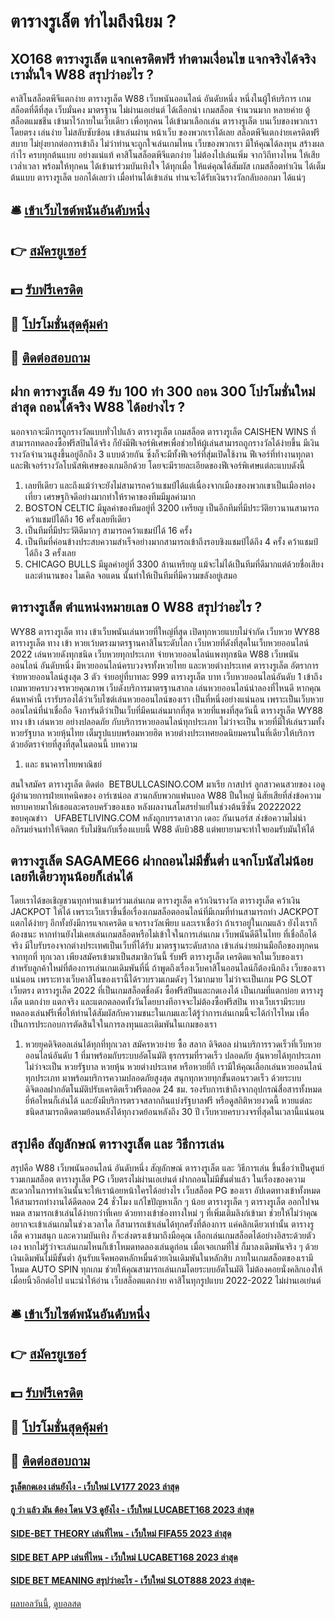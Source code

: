 # ตารางรูเล็ต ทำไมถึงนิยม ?
## XO168 ตารางรูเล็ต แจกเครดิตฟรี ทำตามเงื่อนไข แจกจริงได้จริงเรามั่นใจ W88 สรุปว่าอะไร ?
คาสิโนสล็อตพีจีแตกง่าย ตารางรูเล็ต W88 เว็บพนันออนไลน์ อันดับหนึ่ง หนึ่งในผู้ให้บริการ เกมสล็อตที่ดีที่สุด เว็บมั่นคง มาตรฐาน ไม่ผ่านเอเย่นต์ ได้เลือกนำ เกมสล็อต จำนวนมาก หลายค่าย ตู้สล็อตแมชชีน เข้ามาไว้ภายในเว็บเดียว เพื่อทุกคน ได้เข้ามาเลือกเล่น ตารางรูเล็ต บนเว็บของพวกเรา โดยตรง เล่นง่าย ไม่สลับซับซ้อน เข้าเล่นผ่าน หน้าเว็บ ของพวกเราได้เลย สล็อตพีจีแตกง่ายเครดิตฟรี สบาย ไม่ยุ่งยากต่อการเข้าถึง ไม่ว่าท่านจะถูกใจเล่นเกมไหน เว็บของพวกเรา มีให้คุณได้ลงทุน สร้างผลกำไร ครบทุกต้นแบบ อย่างแน่แท้ คาสิโนสล็อตพีจีแตกง่าย ไม่ต้องไปเล่นเพิ่ม จากวิถีทางไหน ให้เสียเวล่ำเวลา พร้อมให้ทุกคน ได้เข้ามาร่วมบันเทิงใจ ได้ทุกเมื่อ ให้แด่คุณได้สัมผัส เกมสล็อตทำเงิน ได้เต็มต้นแบบ ตารางรูเล็ต บอกได้เลยว่า เมื่อท่านได้เข้าเล่น ท่านจะได้รับเงินรางวัลกลับออกมา ได้แน่ๆ

## 🛎 [เข้าเว็บไซต์พนันอันดับหนึ่ง](https://bit.ly/3SdLNi2)
## 👉 [สมัครยูเซอร์](https://bit.ly/3SdLNi2)
## 💵 [รับฟรีเครดิต](https://bit.ly/3dyRKHj)
## 👑 [โปรโมชั่นสุดคุ้มค่า](https://bit.ly/3dyRKHj)
## 📱 [ติดต่อสอบถาม](https://bit.ly/3dyRKHj)

## ฝาก ตารางรูเล็ต 49 รับ 100 ทํา 300 ถอน 300 โปรโมชั่นใหม่ล่าสุด ถอนได้จริง W88 ได้อย่างไร ?
นอกจากจะมีการถูกรางวัลแบบทั่วไปแล้ว ตารางรูเล็ต เกมสล็อต ตารางรูเล็ต CAISHEN WINS ที่สามารถทดลองซื้อฟรีสปินได้จริง ก็ยังมีฟีเจอร์พิเศษเพื่อช่วยให้ผู้เล่นสามารถถูกรางวัลได้ง่ายขึ้น มีเงินรางวัลจำนวนสูงขึ้นอยู่อีกถึง 3 แบบด้วยกัน ซึ่งก็จะมีทั้งฟีเจอร์ที่สุ่มเปิดใช้งาน ฟีเจอร์ที่ทำงานทุกตา และฟีเจอร์รางวัลโบนัสพิเศษของเกมอีกด้วย โดยจะมีรายละเอียดของฟีเจอร์พิเศษแต่ละแบบดังนี้
1. เลยทีเดียว และถึงแม้ว่าจะยังไม่สามารถคว้าแชมป์ได้แต่เนื่องจากเมืองของพวกเขาเป็นเมืองท่องเที่ยว เศรษฐกิจดีอย่างมากทำให้ราคาของทีมมีมูลค่ามาก
2. BOSTON CELTIC มีมูลค่าของทีมอยู่ที่ 3200 เหรียญ เป็นอีกทีมที่มีประวัติยาวนานสามารถคว้าแชมป์ได้ถึง 16 ครั้งเลยทีเดียว
3. เป็นทีมที่มีประวัติดีมากๆ สามารถคว้าแชมป์ได้ 16 ครั้ง
4. เป็นทีมที่ค่อนข้างประสบความสำเร็จอย่างมากสามารถเข้าถึงรอบชิงแชมป์ได้ถึง 4 ครั้ง คว้าแชมป์ได้ถึง 3 ครั้งเลย
5. CHICAGO BULLS มีมูลค่าอยู่ที่ 3300 ล้านเหรียญ แม้จะไม่ได้เป็นทีมที่ดีมากแต่ด้วยชื่อเสียงและตำนานของ ไมเคิล จอแดน นั้นทำให้เป็นทีมที่มีความขลังอยู่เสมอ

## ตารางรูเล็ต ตำแหน่งหมายเลข 0 W88 สรุปว่าอะไร ?
WY88 ตารางรูเล็ต ทาง เข้าเว็บพนันเล่นหวยที่ใหญ่ที่สุด เปิดทุกหวยแบบไม่จำกัด เว็บหวย WY88 ตารางรูเล็ต ทาง เข้า หวยเว้บตรงมาตรฐานคาสิโนระดับโลก เว็บหวยที่ดังที่สุดในเว็บหวยออนไลน์ 2022 เล่นหวยดังทุกชนิด เว็บหวยทุกประเภท จ่ายหวยออนไลน์แพงทุกชนิด W88 เว็บพนันออนไลน์ อันดับหนึ่ง มีหวยออนไลน์ครบวงจรทั้งหวยไทย และหวยต่างประเทศ ตารางรูเล็ต อัตราการจ่ายหวยออนไลน์สูงสุด 3 ตัว จ่ายอยู่ที่บาทละ 999 ตารางรูเล็ต บาท เว็บหวยออนไลน์อันดับ 1 เข้าถึงเกมหวยครบวงจรหวยคุณภาพ เว็บดังบริการมาตรฐานสากล เล่นหวยออนไลน์น่าลองที่ไหนดี หากคุณค้นหาคำนี้ เรารับรองได้ว่าเว็บไซต์เล่นหวยออนไลน์ของเรา เป็นที่หนึ่งอย่างแน่นอน เพราะเป็นเว็บหวยออนไลน์ที่น่าเชื่อถือ จึงการันตีว่าเป็นเว็บที่มีคนเล่นมากที่สุด หวยที่แพงที่สุดวันนี้ ตารางรูเล็ต WY88 ทาง เข้า เล่นหวย อย่างปลอดภัย กับบริการหวยออนไลน์ทุกประเภท ไม่ว่าจะเป็น หวยที่มีให้เล่นรวมทั้งหวยรัฐบาล หวยหุ้นไทย เต็มรูปแบบพร้อมหวยฮิต หวยต่างประเทศยอดนิยมครนในที่เดียวให้บริการด้วยอัตราจ่ายที่สูงที่สุดในตอนนี้
บทความ
1. และ ธนาคารไทยพาณิชย์

สนใจสมัคร ตารางรูเล็ต ติดต่อ  BETBULLCASINO.COM
มาเรีย กาสปาร์ ลูกสาวคนสวยของ เอดู ผู้อำนวยการฝ่ายเทคนิคของ อาร์เซน่อล สวนกลับพวกแฟนบอล W88 ปืนใหญ่ นิสัยเสียที่ส่งข้อความหยาบคายมาให้เธอและครอบครัวของเธอ หลังผลงานสโมสรย่ำแย่ในช่วงต้นซีซั่น 20222022
ขอบคุณข่าว   UFABETLIVING.COM
หลังถูกบรรดาสาวก เดอะ กันเนอร์ส ส่งข้อความไม่น่าอภิรมย์จนทำให้จิตตก รับไม่ชินกับเรื่องแบบนี้ W88 ดับบิว88 แต่พยายามจะทำใจยอมรับมันให้ได้

## ตารางรูเล็ต SAGAME66 ฝากถอนไม่มีขั้นต่ำ แจกโบนัสไม่น้อยเลยทีเดียวทุนน้อยก็เล่นได้
โดยเราได้ขอเชิญชวนทุกท่านเข้ามาร่วมเล่นเกม ตารางรูเล็ต คว้าเงินรางวัล ตารางรูเล็ต คว้าเงิน JACKPOT ให้ได้ เพราะเว็บเราขึ้นชื่อเรื่องเกมสล็อตออนไลน์ที่มีเกมที่ท่านสามารถทำ JACKPOT แตกได้ง่ายๆ อีกทั้งยังมีการแจกเครดิต แจกรางวัลเพียบ และเราเชื่อว่า ถ้าเราอยู่ในเกมแล้ว ยังไงเราก็ต้องชนะ หากท่านยังไม่เคยเล่นเกมสล็อตหรือไม่เข้าใจในการเล่นเกม
เว็บพนันดีดีในไทย ที่เชื่อถือได้จริง มีใบรับรองจากต่างประเทศเป็นเว็บที่ได้รับ มาตรฐานระดับสากล เข้าเล่นง่ายผ่านมือถือของทุกคน จากทุกที่ ทุกเวลา เพียงสมัครเข้ามาเป็นสมาชิกวันนี้ รับฟรี ตารางรูเล็ต เครดิตแจกในเว็บของเรา สำหรับลูกค้าใหม่ที่ต้องการเล่นเกมเดิมพันที่นี่
ถ้าพูดถึงเรื่องเว็บคาสิโนออนไลน์ก็ต้องนึกถึง เว็บของเราแน่นอน เพราะทางเว็บคาสิโนของเรานี้ได้รวบรวมเกมดังๆ ไว้มากมาย ไม่ว่าจะเป็นเกม PG SLOT เว็บตรง ตารางรูเล็ต 2022 ที่เป็นเกมสล็อตชื่อดัง ซื้อฟรีสปินและกดเองได้ เป็นเกมที่แตกบ่อย ตารางรูเล็ต แตกง่าย แตกจริง และแตกตลอดทั้งวันโดยบางทีอาจจะไม่ต้องซื้อฟรีสปิน
ทางเว็บเรามีระบบทดลองเล่นฟรีเพื่อให้ท่านได้สัมผัสกับความชนะในเกมและได้รู้ว่าการเล่นเกมนี้จะได้กำไรไหม เพื่อเป็นการประกอบการตัดสินใจในการลงทุนและเดิมพันในเกมของเรา
1. หวยยุคดิจิตอลเล่นได้ทุกที่ทุกเวลา สมัครหวยง่าย ซื้อ สลาก ดิจิตอล ผ่านบริการรวดเร็วที่เว็บหวยออนไลน์อันดับ 1 ที่มาพร้อมกับระบบอัตโนมัติ ธุรกรรมที่รวดเร็ว ปลอดภัย ลุ้นหวยได้ทุกประเภท ไม่ว่าจะเป็น หวยรัฐบาล หวยหุ้น หวยต่างประเทศ หรือหวยยี่กี เรามีให้คุณเลือกเล่นหวยออนไลน์ทุกประเภท มาพร้อมบริการความปลอดภัยสูงสุด สนุกทุกหวยทุกขั้นตอนรวดเร็ว ด้วยระบบ ดิจิตอลฝากอัตโนมัติปรับเครดิตเร็วฟรีตลอด 24 ชม. รองรับการเข้าถึงจากอุปกรณ์สื่อสารทั้งหมด ยี่ห้อไหนก็เล่นได้ และยังมีบริการตรวจสลากกินแบ่งรัฐบาลฟรี หรือดูสถิติหวยงวดนี้ หวยแต่ละชนิดสามารถติดตามย้อนหลังได้ทุกงวดย้อนหลังถึง 30 ปี เว็บหวยครบวงจรที่สุดในเวลานี้แน่นอน

## สรุปคือ สัญลักษณ์ ตารางรูเล็ต และ วิธีการเล่น
สรุปคือ W88 เว็บพนันออนไลน์ อันดับหนึ่ง สัญลักษณ์ ตารางรูเล็ต และ วิธีการเล่น ขึ้นชื่อว่าเป็นศูนย์รวมเกมสล็อต ตารางรูเล็ต PG เว็บตรงไม่ผ่านเอเย่นต์ ฝากถอนไม่มีขั้นต่ำแล้ว ในเรื่องของความสะดวกในการทำเงินนั้นจะให้เราน้อยหน้าใครได้อย่างไร เว็บสล็อต PG ของเรา อัปเดตทางเข้าทั้งหมดให้สามารถทำงานได้ดีตลอด 24 ชั่วโมง แก้ไขปัญหาเล็ก ๆ น้อย ตารางรูเล็ต ๆ ตารางรูเล็ต ออกไปจนหมด สามารถเข้าเล่นได้ง่ายกว่าที่เคย ด้วยทางเข้าช่องทางใหม่ ๆ ที่เพิ่มเติมลิงก์เข้ามา ช่วยให้ไม่ว่าคุณอยากจะเข้าเล่นเกมในช่วงเวลาใด ก็สามารถเข้าเล่นได้ทุกครั้งที่ต้องการ
แค่คลิกเดียวเท่านั้น ตารางรูเล็ต ความสนุก และความบันเทิง ก็จะส่งตรงเข้ามาถึงมือคุณ เลือกเล่นเกมสล็อตได้อย่างอิสระด้วยตัวเอง หากไม่รู้ว่าจะเล่นเกมไหนก็เข้าโหมดทดลองเล่นดูก่อน เมื่อเจอเกมที่ใช่ ก็มาลงเดิมพันจริง ๆ ด้วยเงินเดิมพันไม่มีขั้นต่ำ ลุ้นรับแจ็คพอตหลักหมื่นด้วยเงินเดิมพันในหลักสิบ ภายในเกมสล็อตของเรามีโหมด AUTO SPIN ทุกเกม ช่วยให้คุณสามารถเล่นเกมโดยระบบอัตโนมัติ ไม่ต้องคอยนั่งคลิกเองให้เมื่อยนิ้วอีกต่อไป
แนะนำให้อ่าน เว็บสล็อตแตกง่าย คาสิโนทุกรูปแบบ 2022-2022 ไม่ผ่านเอเย่นต์

## 🛎 [เข้าเว็บไซต์พนันอันดับหนึ่ง](https://bit.ly/3SdLNi2)
## 👉 [สมัครยูเซอร์](https://bit.ly/3SdLNi2)
## 💵 [รับฟรีเครดิต](https://bit.ly/3dyRKHj)
## 👑 [โปรโมชั่นสุดคุ้มค่า](https://bit.ly/3dyRKHj)
## 📱 [ติดต่อสอบถาม](https://bit.ly/3dyRKHj)

#### [รูเล็ตกดเอง เล่นยังไง - เว็บใหม่ LV177 2023 ล่าสุด](https://atom.io/themes/รูเล็ตกดเอง%20เล่นยังไง%20-%20เว็บใหม่%20lv177%202023%20ล่าสุด)
#### [กู ว่า แล้ว มัน ต้อง โดน V3 ดูยังไง - เว็บใหม่ LUCABET168 2023 ล่าสุด](https://atom.io/themes/กู%20ว่า%20แล้ว%20มัน%20ต้อง%20โดน%20v3%20ดูยังไง%20-%20เว็บใหม่%20lucabet168%202023%20ล่าสุด)
#### [SIDE-BET THEORY เล่นที่ไหน - เว็บใหม่ FIFA55 2023 ล่าสุด](https://atom.io/themes/side-bet%20theory%20เล่นที่ไหน%20-%20เว็บใหม่%20fifa55%202023%20ล่าสุด)
#### [SIDE BET APP เล่นที่ไหน - เว็บใหม่ LUCABET168 2023 ล่าสุด](https://atom.io/themes/side%20bet%20app%20เล่นที่ไหน%20-%20เว็บใหม่%20lucabet168%202023%20ล่าสุด)
#### [SIDE BET MEANING สรุปว่าอะไร - เว็บใหม่ SLOT888 2023 ล่าสุด-](https://atom.io/themes/side%20bet%20meaning%20สรุปว่าอะไร%20-%20เว็บใหม่%20slot888%202023%20ล่าสุด-)

[ผลบอลวันนี้](https://siamsport.tv "ผลบอลวันนี้"), [ดูบอลสด](https://siamsport.tv/ดูบอลสด "ดูบอลสด")